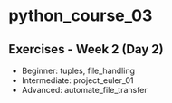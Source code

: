 # python_course_03

## Exercises - Week 2 (Day 2)
- Beginner: tuples, file_handling
- Intermediate: project_euler_01
- Advanced: automate_file_transfer
